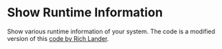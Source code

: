 # Show Runtime Information

Show various runtime information of your system. The code is a modified version of this [code by Rich Lander](https://github.com/richlander/testapps/blob/master/versioninfo/Program.cs).

